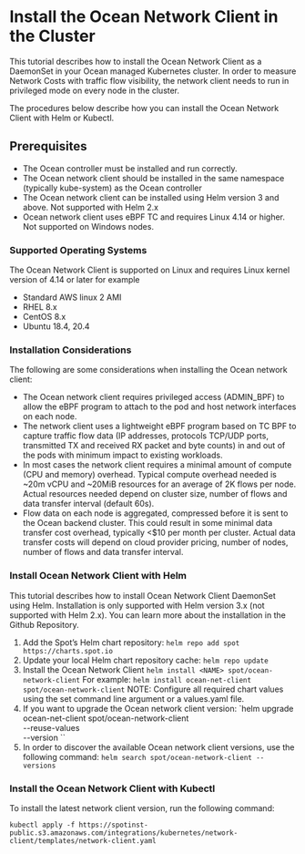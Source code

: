 # Install the Ocean Network Client in the Cluster

This tutorial describes how to install the Ocean Network Client as a DaemonSet in your Ocean managed Kubernetes cluster. In order to measure Network Costs  with traffic flow visibility, the network client needs to run in privileged mode on every node in the cluster.

The procedures below describe how you can install the Ocean Network Client with Helm or Kubectl.

## Prerequisites

* The Ocean controller must be installed and run correctly.
* The Ocean network client should be installed in the same namespace (typically kube-system) as the Ocean controller
* The Ocean network client can be installed using Helm version 3 and above. Not supported with Helm 2.x
* Ocean network client uses eBPF TC and requires Linux 4.14 or higher. Not supported on Windows nodes.

### Supported Operating Systems

The Ocean Network Client is supported on Linux and requires Linux kernel version of 4.14 or later for example

* Standard AWS linux 2 AMI
* RHEL 8.x
* CentOS 8.x
* Ubuntu 18.4, 20.4

### Installation Considerations

The following are some considerations when installing the Ocean network client:
* The Ocean network client requires privileged access (ADMIN_BPF) to allow the eBPF program to attach to the pod and host network interfaces on each node.
* The network client uses a lightweight eBPF program based on TC BPF to capture traffic flow data (IP addresses, protocols TCP/UDP ports, transmitted TX and received RX packet and byte counts)  in and out of the pods with minimum impact to existing workloads.  
* In most cases the network client requires a minimal amount of compute (CPU and memory) overhead. Typical compute overhead needed is ~20m vCPU and ~20MiB resources for an average of 2K flows per node. Actual resources needed depend on cluster size, number of flows and data transfer interval (default 60s).
* Flow data on each node is aggregated, compressed before it is sent to the Ocean backend cluster. This could result in some minimal data transfer cost overhead, typically <$10 per month per cluster. Actual data transfer costs will depend on cloud provider pricing, number of nodes, number of flows and data transfer interval.

### Install Ocean Network Client with Helm

This tutorial describes how to install Ocean Network Client DaemonSet using Helm. Installation is only supported with Helm version 3.x (not supported with Helm 2.x). You can learn more about the installation in the Github Repository.
 
1. Add the Spot’s Helm chart repository:
`helm repo add spot https://charts.spot.io`
2. Update your local Helm chart repository cache:
`helm repo update`
3. Install the Ocean Network Client
`helm install <NAME> spot/ocean-network-client`
For example:
`helm install ocean-net-client spot/ocean-network-client`
NOTE: Configure all required chart values using the set command line argument or a values.yaml file.
4. If you want to upgrade the Ocean network client version:
`helm upgrade ocean-net-client spot/ocean-network-client \
--reuse-values \
--version <VERSION>``
5. In order to discover the available Ocean network client versions, use the following command:
`helm search spot/ocean-network-client --versions`

### Install the Ocean Network Client with Kubectl

To install the latest network client version, run the following command:

`kubectl apply -f
https://spotinst-public.s3.amazonaws.com/integrations/kubernetes/network-client/templates/network-client.yaml`
